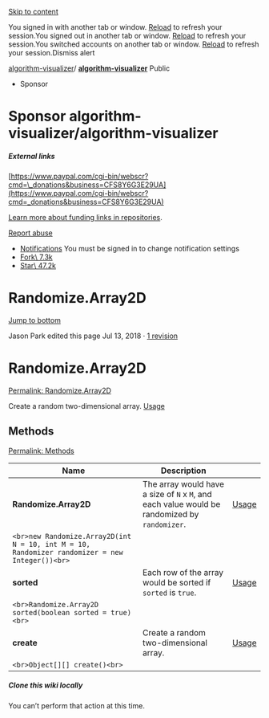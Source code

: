 [Skip to content](https://github.com/algorithm-visualizer/algorithm-visualizer/wiki/Randomize.Array2D#start-of-content)

You signed in with another tab or window. [Reload](https://github.com/algorithm-visualizer/algorithm-visualizer/wiki/Randomize.Array2D) to refresh your session.You signed out in another tab or window. [Reload](https://github.com/algorithm-visualizer/algorithm-visualizer/wiki/Randomize.Array2D) to refresh your session.You switched accounts on another tab or window. [Reload](https://github.com/algorithm-visualizer/algorithm-visualizer/wiki/Randomize.Array2D) to refresh your session.Dismiss alert

[algorithm-visualizer](https://github.com/algorithm-visualizer)/ **[algorithm-visualizer](https://github.com/algorithm-visualizer/algorithm-visualizer)** Public

- Sponsor







# Sponsor algorithm-visualizer/algorithm-visualizer



















##### External links









[https://www.paypal.com/cgi-bin/webscr?cmd=\_donations&business=CFS8Y6G3E29UA](https://www.paypal.com/cgi-bin/webscr?cmd=_donations&business=CFS8Y6G3E29UA)









[Learn more about funding links in repositories](https://docs.github.com/repositories/managing-your-repositorys-settings-and-features/customizing-your-repository/displaying-a-sponsor-button-in-your-repository).




[Report abuse](https://github.com/contact/report-abuse?report=algorithm-visualizer%2Falgorithm-visualizer+%28Repository+Funding+Links%29)

- [Notifications](https://github.com/login?return_to=%2Falgorithm-visualizer%2Falgorithm-visualizer) You must be signed in to change notification settings
- [Fork\\
7.3k](https://github.com/login?return_to=%2Falgorithm-visualizer%2Falgorithm-visualizer)
- [Star\\
47.2k](https://github.com/login?return_to=%2Falgorithm-visualizer%2Falgorithm-visualizer)


# Randomize.Array2D

[Jump to bottom](https://github.com/algorithm-visualizer/algorithm-visualizer/wiki/Randomize.Array2D#wiki-pages-box)

Jason Park edited this page Jul 13, 2018
·
[1 revision](https://github.com/algorithm-visualizer/algorithm-visualizer/wiki/Randomize.Array2D/_history)

# Randomize.Array2D

[Permalink: Randomize.Array2D](https://github.com/algorithm-visualizer/algorithm-visualizer/wiki/Randomize.Array2D#randomizearray2d)

Create a random two-dimensional array. [Usage](https://github.com/search?q=Randomize.Array2D+repo%3Aalgorithm-visualizer%2Falgorithms&type=Code)

## Methods

[Permalink: Methods](https://github.com/algorithm-visualizer/algorithm-visualizer/wiki/Randomize.Array2D#methods)

| Name | Description |  |
| --- | --- | --- |
| **Randomize.Array2D** | The array would have a size of `N` x `M`, and each value would be randomized by `randomizer`. | [Usage](https://github.com/search?q=Randomize.Array2D+Randomize.Array2D+repo%3Aalgorithm-visualizer%2Falgorithms&type=Code) |
| ```<br>new Randomize.Array2D(int N = 10, int M = 10, Randomizer randomizer = new Integer())<br>``` |
| **sorted** | Each row of the array would be sorted if `sorted` is `true`. | [Usage](https://github.com/search?q=Randomize.Array2D+sorted+repo%3Aalgorithm-visualizer%2Falgorithms&type=Code) |
| ```<br>Randomize.Array2D sorted(boolean sorted = true)<br>``` |
| **create** | Create a random two-dimensional array. | [Usage](https://github.com/search?q=Randomize.Array2D+create+repo%3Aalgorithm-visualizer%2Falgorithms&type=Code) |
| ```<br>Object[][] create()<br>``` |

##### Clone this wiki locally

You can’t perform that action at this time.